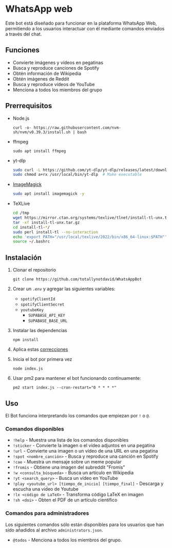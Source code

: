# WhatsApp web

Este bot está diseñado para funcionar en la plataforma WhatsApp Web, permitiendo a los usuarios interactuar con él mediante comandos enviados a través del chat.

## Funciones

- Convierte imágenes y vídeos en pegatinas
- Busca y reproduce canciones de Spotify
- Obtén información de Wikipedia
- Obtén imágenes de Reddit
- Busca y reproduce vídeos de YouTube
- Menciona a todos los miembros del grupo

## Prerrequisitos

- Node.js
	```
	curl -o- https://raw.githubusercontent.com/nvm-sh/nvm/v0.39.3/install.sh | bash

	```
- ffmpeg
	```
	sudo apt install ffmpeg
	```
- yt-dlp
	```bash
	sudo curl -L https://github.com/yt-dlp/yt-dlp/releases/latest/download/yt-dlp -o /usr/local/bin/yt-dlp
	sudo chmod a+rx /usr/local/bin/yt-dlp  # Make executable
	```
- [ImageMagick](https://stackoverflow.com/questions/52998331/imagemagick-security-policy-pdf-blocking-conversion)
	```bash
	sudo apt install imagemagick -y
	```
- TeXLive 
	```bash
	cd /tmp
	wget https://mirror.ctan.org/systems/texlive/tlnet/install-tl-unx.tar.gz
	tar -xf install-tl-unx.tar.gz
	cd install-tl-*/
	sudo perl install-tl --no-interaction
	echo 'export PATH="/usr/local/texlive/2022/bin/x86_64-linux:$PATH"' >> ~/.bashrc
	source ~/.bashrc
	```

## Instalación

1. Clonar el repositorio
   ```
   git clone https://github.com/totallynotdavid/WhatsAppBot
   ```

2. Crear un `.env` y agregar las siguientes variables:
   - `spotifyClientId`
   - `spotifyClientSecret`
   - `youtubeKey`
	 - `SUPABASE_API_KEY`
	 - `SUPABASE_BASE_URL`

3. Instalar las dependencias
   ```
   npm install
   ```

4. Aplica estas [correcciones](https://github.com/pedroslopez/whatsapp-web.js/issues/2066#issuecomment-1470534717)
5. Inicia el bot por primera vez
   ```
   node index.js
   ```
6. Usar pm2 para mantener el bot funcionando continuamente:
	 ```
	 pm2 start index.js --cron-restart="0 * * * *"
	 ```

## Uso

El Bot funciona interpretando los comandos que empiezan por `!` o `@`.

### Comandos disponibles

- `!help` - Muestra una lista de los comandos disponibles
- `!sticker` - Convierte la imagen o el vídeo adjuntos en una pegatina
- `!url` - Convierte una imagen o un vídeo de una URL en una pegatina
- `!spot <nombre_canción>` - Busca y reproduce una canción en Spotify
- `!cae` - Muestra un mensaje sobre un meme popular
- `!fromis` - Obtiene una imagen del subreddit "Fromis"
- `!w <consulta_búsqueda>` - Busca un artículo en Wikipedia
- `!yt <search_query>` - Busca un vídeo en YouTube
- `!play <youtube_url> [tiempo_de_inicio] [tiempo_final]` - Descarga y escucha una video de Youtube
- `!lx <código de LaTeX>` - Transforma código LaTeX en imagen
- `!sh <doi>` - Obten el PDF de un artículo científico

### Comandos para administradores

Los siguientes comandos sólo están disponibles para los usuarios que han sido añadidos al archivo `administrators.json`.

- `@todos` - Menciona a todos los miembros del grupo.
